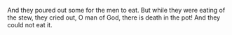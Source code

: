 And they poured out some for the men to eat. But while they were eating of the stew, they cried out, O man of God, there is death in the pot! And they could not eat it.
